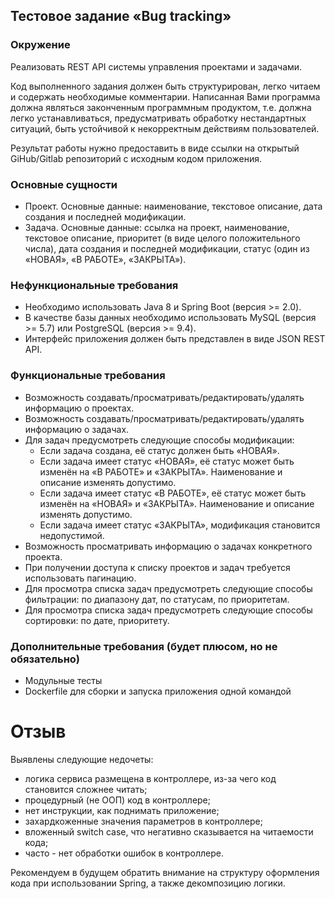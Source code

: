 ## Тестовое задание «Bug tracking»

### Окружение

Реализовать REST API системы управления проектами и задачами.

Код выполненного задания должен быть структурирован, легко читаем и содержать необходимые
комментарии. Написанная Вами программа должна являться законченным программным
продуктом, т.е. должна легко устанавливаться, предусматривать обработку нестандартных
ситуаций, быть устойчивой к некорректным действиям пользователей.

Результат работы нужно предоставить в виде ссылки на открытый GiHub/Gitlab репозиторий с
исходным кодом приложения.

### Основные сущности
* Проект. Основные данные: наименование, текстовое описание, дата создания и последней модификации.
* Задача. Основные данные: ссылка на проект, наименование, текстовое описание,
приоритет (в виде целого положительного числа), дата создания и последней
модификации, статус (один из «НОВАЯ», «В РАБОТЕ», «ЗАКРЫТА»).

### Нефункциональные требования
* Необходимо использовать Java 8 и Spring Boot (версия >= 2.0).
* В качестве базы данных необходимо использовать MySQL (версия >= 5.7) или PostgreSQL (версия >= 9.4).
* Интерфейс приложения должен быть представлен в виде JSON REST API.

### Функциональные требования
* Возможность создавать/просматривать/редактировать/удалять информацию о проектах.
* Возможность создавать/просматривать/редактировать/удалять информацию о задачах.
* Для задач предусмотреть следующие способы модификации:
  * Если задача создана, её статус должен быть «НОВАЯ».
  * Если задача имеет статус «НОВАЯ», её статус может быть изменён на «В
РАБОТЕ» и «ЗАКРЫТА». Наименование и описание изменять допустимо.
  * Если задача имеет статус «В РАБОТЕ», её статус может быть изменён на
«НОВАЯ» и «ЗАКРЫТА». Наименование и описание изменять допустимо.
  * Если задача имеет статус «ЗАКРЫТА», модификация становится недопустимой.
* Возможность просматривать информацию о задачах конкретного проекта.
* При получении доступа к списку проектов и задач требуется использовать пагинацию.
* Для просмотра списка задач предусмотреть следующие способы фильтрации: по диапазону
дат, по статусам, по приоритетам.
* Для просмотра списка задач предусмотреть следующие способы сортировки: по дате,
приоритету.

### Дополнительные требования (будет плюсом, но не обязательно)
* Модульные тесты
* Dockerfile для сборки и запуска приложения одной командой

Отзыв
======================================
Выявлены следующие недочеты:
* логика сервиса размещена в контроллере, из-за чего код становится сложнее читать;
* процедурный (не ООП) код в контроллере;
* нет инструкции, как поднимать приложение;
* захардкоженные значения параметров в контроллере;
* вложенный switch case, что негативно сказывается на читаемости кода;
* часто - нет обработки ошибок в контроллере.

Рекомендуем в будущем обратить внимание на структуру оформления кода при использовании Spring, а также декомпозицию логики.
